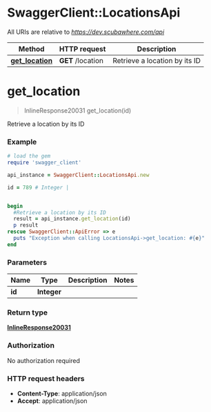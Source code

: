 # SwaggerClient::LocationsApi

All URIs are relative to *https://dev.scubawhere.com/api*

Method | HTTP request | Description
------------- | ------------- | -------------
[**get_location**](LocationsApi.md#get_location) | **GET** /location | Retrieve a location by its ID


# **get_location**
> InlineResponse20031 get_location(id)

Retrieve a location by its ID

### Example
```ruby
# load the gem
require 'swagger_client'

api_instance = SwaggerClient::LocationsApi.new

id = 789 # Integer | 


begin
  #Retrieve a location by its ID
  result = api_instance.get_location(id)
  p result
rescue SwaggerClient::ApiError => e
  puts "Exception when calling LocationsApi->get_location: #{e}"
end
```

### Parameters

Name | Type | Description  | Notes
------------- | ------------- | ------------- | -------------
 **id** | **Integer**|  | 

### Return type

[**InlineResponse20031**](InlineResponse20031.md)

### Authorization

No authorization required

### HTTP request headers

 - **Content-Type**: application/json
 - **Accept**: application/json



